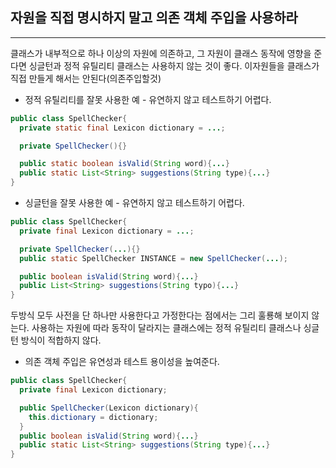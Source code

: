 ## 자원을 직접 명시하지 말고 의존 객체 주입을 사용하라

---

클래스가 내부적으로 하나 이상의 자원에 의존하고, 그 자원이 클래스 동작에 영향을 준다면 싱글턴과 정적 유틸리티 클래스는 사용하지 않는 것이 좋다. 이자원들을 클래스가 직접 만들게 해서는 안된다(의존주입할것)

-   정적 유틸리티를 잘못 사용한 예 - 유연하지 않고 테스트하기 어렵다.

```java
public class SpellChecker{
  private static final Lexicon dictionary = ...;

  private SpellChecker(){}

  public static boolean isValid(String word){...}
  public static List<String> suggestions(String type){...}
}
```

-   싱글턴을 잘못 사용한 예 - 유연하지 않고 테스트하기 어렵다.

```java
public class SpellChecker{
  private final Lexicon dictionary = ...;

  private SpellChecker(...){}
  public static SpellChecker INSTANCE = new SpellChecker(...);

  public boolean isValid(String word){...}
  public List<String> suggestions(String typo){...}
}
```

두방식 모두 사전을 단 하나만 사용한다고 가정한다는 점에서는 그리 훌룡해 보이지 않는다.
사용하는 자원에 따라 동작이 달라지는 클래스에는 정적 유틸리티 클래스나 싱글턴 방식이 적합하지 않다.

-   의존 객체 주입은 유연성과 테스트 용이성을 높여준다.

```java
public class SpellChecker{
  private final Lexicon dictionary;

  public SpellChecker(Lexicon dictionary){
    this.dictionary = dictionary;
  }
  public boolean isValid(String word){...}
  public static List<String> suggestions(String type){...}
}
```
